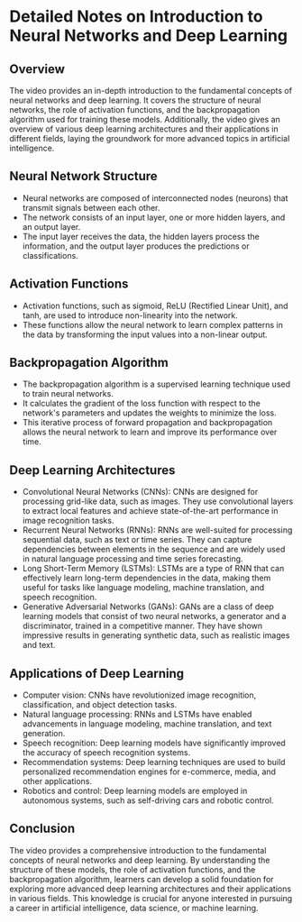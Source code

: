 # Detailed Notes on Introduction to Neural Networks and Deep Learning

## Overview
The video provides an in-depth introduction to the fundamental concepts of neural networks and deep learning. It covers the structure of neural networks, the role of activation functions, and the backpropagation algorithm used for training these models. Additionally, the video gives an overview of various deep learning architectures and their applications in different fields, laying the groundwork for more advanced topics in artificial intelligence.

## Neural Network Structure
- Neural networks are composed of interconnected nodes (neurons) that transmit signals between each other.
- The network consists of an input layer, one or more hidden layers, and an output layer.
- The input layer receives the data, the hidden layers process the information, and the output layer produces the predictions or classifications.

## Activation Functions
- Activation functions, such as sigmoid, ReLU (Rectified Linear Unit), and tanh, are used to introduce non-linearity into the network.
- These functions allow the neural network to learn complex patterns in the data by transforming the input values into a non-linear output.

## Backpropagation Algorithm
- The backpropagation algorithm is a supervised learning technique used to train neural networks.
- It calculates the gradient of the loss function with respect to the network's parameters and updates the weights to minimize the loss.
- This iterative process of forward propagation and backpropagation allows the neural network to learn and improve its performance over time.

## Deep Learning Architectures
- Convolutional Neural Networks (CNNs): CNNs are designed for processing grid-like data, such as images. They use convolutional layers to extract local features and achieve state-of-the-art performance in image recognition tasks.
- Recurrent Neural Networks (RNNs): RNNs are well-suited for processing sequential data, such as text or time series. They can capture dependencies between elements in the sequence and are widely used in natural language processing and time series forecasting.
- Long Short-Term Memory (LSTMs): LSTMs are a type of RNN that can effectively learn long-term dependencies in the data, making them useful for tasks like language modeling, machine translation, and speech recognition.
- Generative Adversarial Networks (GANs): GANs are a class of deep learning models that consist of two neural networks, a generator and a discriminator, trained in a competitive manner. They have shown impressive results in generating synthetic data, such as realistic images and text.

## Applications of Deep Learning
- Computer vision: CNNs have revolutionized image recognition, classification, and object detection tasks.
- Natural language processing: RNNs and LSTMs have enabled advancements in language modeling, machine translation, and text generation.
- Speech recognition: Deep learning models have significantly improved the accuracy of speech recognition systems.
- Recommendation systems: Deep learning techniques are used to build personalized recommendation engines for e-commerce, media, and other applications.
- Robotics and control: Deep learning models are employed in autonomous systems, such as self-driving cars and robotic control.

## Conclusion
The video provides a comprehensive introduction to the fundamental concepts of neural networks and deep learning. By understanding the structure of these models, the role of activation functions, and the backpropagation algorithm, learners can develop a solid foundation for exploring more advanced deep learning architectures and their applications in various fields. This knowledge is crucial for anyone interested in pursuing a career in artificial intelligence, data science, or machine learning.
